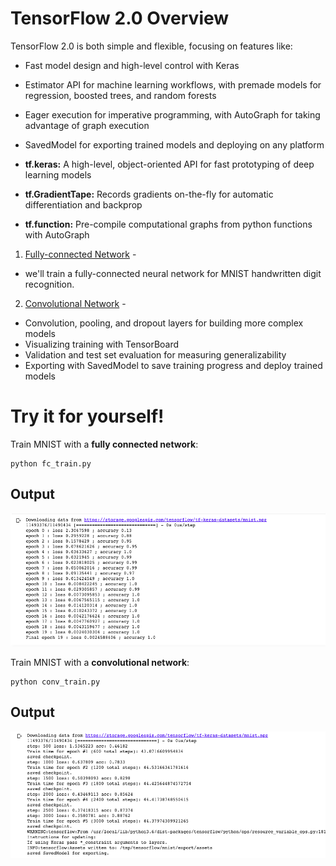 # TensorFlow 2.0 Overview

TensorFlow 2.0 is both simple and flexible, focusing on features like:
- Fast model design and high-level control with Keras
- Estimator API for machine learning workflows, with premade models for regression, boosted trees, and random forests
- Eager execution for imperative programming, with AutoGraph for taking advantage of graph execution
- SavedModel for exporting trained models and deploying on any platform

- **tf.keras:** A high-level, object-oriented API for fast prototyping of deep learning models
- **tf.GradientTape:** Records gradients on-the-fly for automatic differentiation and backprop
- **tf.function:** Pre-compile computational graphs from python functions with AutoGraph

1. [Fully-connected Network](https://github.com/tejassathe117/Advance-Deep-Learning/blob/master/01-TF2.0-Overview/conv_train.py) -

- we'll train a fully-connected neural network for MNIST handwritten digit recognition.


2. [Convolutional Network](https://github.com/tejassathe117/Advance-Deep-Learning/blob/master/01-TF2.0-Overview/fc_train.py) - 

- Convolution, pooling, and dropout layers for building more complex models
- Visualizing training with TensorBoard
- Validation and test set evaluation for measuring generalizability
- Exporting with SavedModel to save training progress and deploy trained models



# Try it for yourself!
Train MNIST with a **fully connected network**:
```
python fc_train.py
```
## Output

![](fc_train.png)


Train MNIST with a **convolutional network**:
```
python conv_train.py
```
## Output

![](conv_train.png)